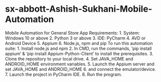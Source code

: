 # sx-abbott-Ashish-Sukhani-Mobile-Automation
Mobile Automation for General Store App
Requirements:
	1.	System: Windows 10 or above
	2.	Python 3 or above
	3.	IDE: PyCharm
	4.	AVD or Android Device 
	5.	Appium
	6.	Node.js, npm and pip
To run this automation suite:
	1.	Install node.js and npm
	2.	In CMD, run the commands, ’pip install appium’ & ‘pip install Appium-Python-Client’ to install the prerequisites.
	3.	Clone the repository to your local drive.
	4.	Set JAVA_HOME and ANDROID_HOME environment variables.
	5.	Launch the Appium server and set JAVA_HOME and ANDROID_HOME 
	6.	and connect the emulator/device.
	7.	Launch the project in PyCharm IDE.
	8.	Run the program.	
